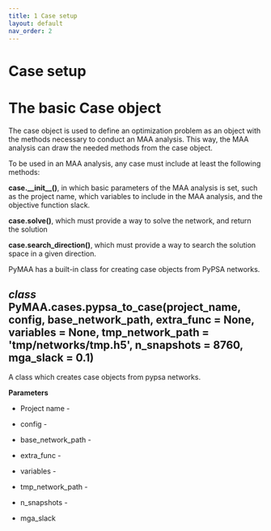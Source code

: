 ```yaml
---
title: 1 Case setup
layout: default
nav_order: 2
---
```


# Case setup

# The basic Case object

The case object is used to define an optimization problem as an object with the methods necessary to conduct an MAA analysis. This way, the MAA analysis can draw the needed methods from the case object.

To be used in an MAA analysis, any case must include at least the following methods:

**case.\_\_init\_\_()**, in which basic parameters of the MAA analysis is set, such as the project name, which variables to include in the MAA analysis, and the objective function slack.

**case.solve()**, which must provide a way to solve the network, and return the solution

**case.search_direction()**, which must provide a way to search the solution space in a given direction.

PyMAA has a built-in class for creating case objects from PyPSA networks.

## *class* PyMAA.cases.pypsa\_to\_case(project_name, config, base_network_path, extra_func = None, variables = None, tmp_network_path = 'tmp/networks/tmp.h5', n_snapshots = 8760, mga_slack = 0.1)

A class which creates case objects from pypsa networks.

**Parameters**

- Project name - 

- config - 

- base_network_path - 

- extra_func - 

- variables - 

- tmp_network_path - 

- n_snapshots - 

- mga_slack
